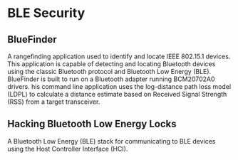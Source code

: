 # BLE Security

## BlueFinder
A rangefinding application used to identify and locate IEEE 802.15.1 devices. This application is capable of detecting and locating Bluetooth devices using the classic Bluetooth protocol and Bluetooth Low Energy (BLE). BlueFinder is built to run on a Bluetooth adapter running BCM20702A0 drivers. his command line application uses the log-distance path loss model (LDPL) to calculate a distance estimate based on Received Signal Strength (RSS) from a target transceiver.

## Hacking Bluetooth Low Energy Locks
A Bluetooth Low Energy (BLE) stack for communicating to BLE devices using the Host Controller Interface (HCI).